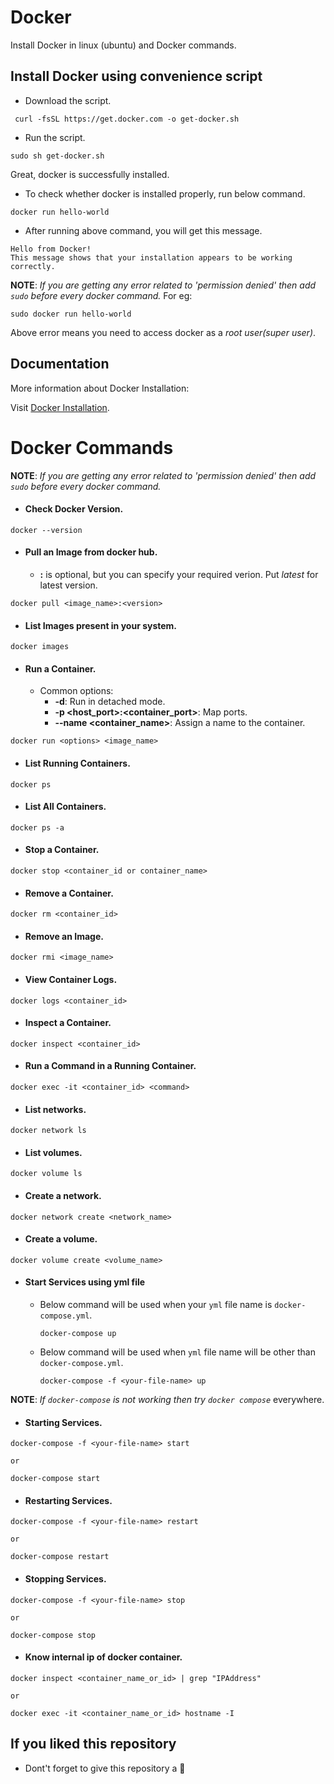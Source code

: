 
# Docker
Install Docker in linux (ubuntu) and Docker commands.

## Install Docker using convenience script
* Download the script.
```
 curl -fsSL https://get.docker.com -o get-docker.sh
```
* Run the script.
```
sudo sh get-docker.sh
```
Great, docker is successfully installed.

* To check whether docker is installed properly, run below command.
```
docker run hello-world
```
* After running above command, you will get this message.
```
Hello from Docker!
This message shows that your installation appears to be working correctly.
```
**NOTE**: *If you are getting any error related to *'permission denied'* then add ```sudo``` before every docker command.* For eg:
```
sudo docker run hello-world
```
Above error means you need to access docker as a *root user(super user)*.

## Documentation
More information about Docker Installation: 

Visit [Docker Installation](https://hub.docker.com/_/mysql).

# Docker Commands
**NOTE**: *If you are getting any error related to *'permission denied'* then add ```sudo``` before every docker command.*

* #### Check Docker Version.
```
docker --version
```
* #### Pull an Image from docker hub.
  * **<version>:** is optional, but you can specify your required verion. Put *latest* for latest version.
```
docker pull <image_name>:<version>
```

* #### List Images present in your system.
```
docker images
```
* #### Run a Container.
  * Common options:
      * **-d**: Run in detached mode.
      * **-p <host_port>:<container_port>**: Map ports.
      * **--name <container_name>**: Assign a name to the container.
```
docker run <options> <image_name>
```
* #### List Running Containers.
```
docker ps
```
* #### List All Containers.
```
docker ps -a
```
* #### Stop a Container.
```
docker stop <container_id or container_name>
```
* #### Remove a Container.
```
docker rm <container_id>
```
* #### Remove an Image.
```
docker rmi <image_name>
```
* #### View Container Logs.
```
docker logs <container_id>
```
* #### Inspect a Container.
```
docker inspect <container_id>
```
* #### Run a Command in a Running Container.
```
docker exec -it <container_id> <command>
```
* #### List networks.
```
docker network ls
```
* #### List volumes.
```
docker volume ls
```
* #### Create a network.
```
docker network create <network_name>
```
* #### Create a volume.
```
docker volume create <volume_name>
```
* #### Start Services using yml file
  * Below command will be used when your ```yml``` file name is ```docker-compose.yml```.

    ```docker-compose up```


 
  * Below command will be used when ```yml``` file name will be other than ```docker-compose.yml```.

    ```docker-compose -f <your-file-name> up```

**NOTE**: *If ```docker-compose``` is not working then try ```docker compose```* everywhere.

* #### Starting Services.
```
docker-compose -f <your-file-name> start

or

docker-compose start
```

* #### Restarting Services.
```
docker-compose -f <your-file-name> restart

or

docker-compose restart
```

* #### Stopping Services.
```
docker-compose -f <your-file-name> stop

or

docker-compose stop
```

* #### Know internal ip of docker container.
```
docker inspect <container_name_or_id> | grep "IPAddress"

or

docker exec -it <container_name_or_id> hostname -I
```



## If you liked this repository

* Dont't forget to give this repository a 🌟

